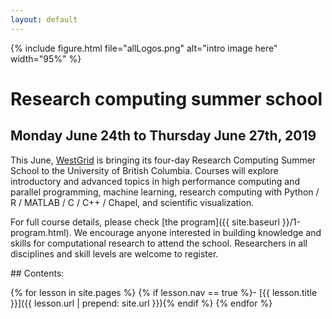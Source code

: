 ```yaml
---
layout: default
---
```


{% include figure.html file="allLogos.png" alt="intro image here" width="95%" %}

# Research computing summer school

## Monday June 24th to Thursday June 27th, 2019

This June, [WestGrid](https://www.westgrid.ca) is bringing its four-day Research Computing Summer School
to the University of British Columbia. Courses will explore introductory and advanced topics in high
performance computing and parallel programming, machine learning, research computing with Python / R /
MATLAB / C / C++ / Chapel, and scientific visualization.

For full course details, please check [the program]({{ site.baseurl }}/1-program.html). We encourage
anyone interested in building knowledge and skills for computational research to attend the
school. Researchers in all disciplines and skill levels are welcome to register.

<div class="toc" markdown="1">
## Contents:

{% for lesson in site.pages %}
{% if lesson.nav == true %}- [{{ lesson.title }}]({{ lesson.url | prepend: site.url }}){% endif %}
{% endfor %}
</div>
